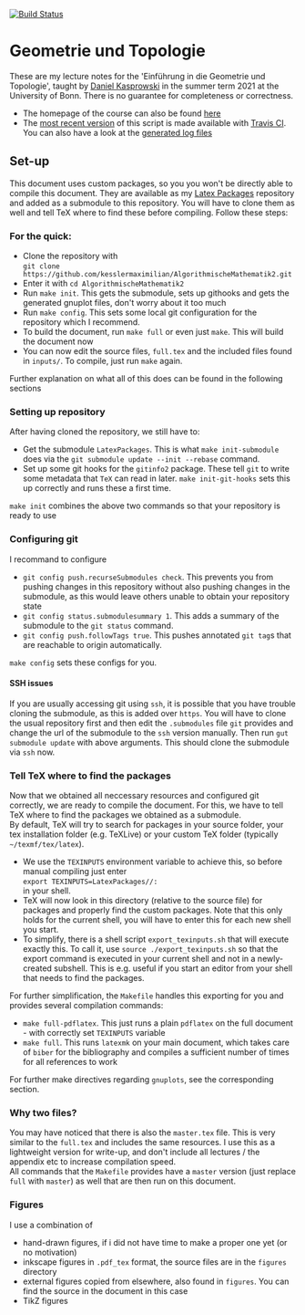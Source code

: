 [![Build Status](https://api.travis-ci.com/kesslermaximilian/AlgorithmischeMathematik2.svg)](https://travis-ci.com/kesslermaximilian/AlgorithmischeMathematik2)

# Geometrie und Topologie

These are my lecture notes for the 'Einführung in die Geometrie und Topologie', taught by [Daniel Kasprowski](http://www.math.uni-bonn.de/people/daniel/) in the summer term 2021 at the University of Bonn. There is no guarantee for completeness or correctness.

- The homepage of the course can also be found [here](https://wt.iam.uni-bonn.de/ferrari/teaching/lectures-homepages/almaiiss19-1)
- The [most recent version](https://kesslermaximilian.github.io/AlgorithmischeMathematik2/2021_Algorithmische_Mathematik.pdf) of this script is made available with [Travis CI](https://github.com/traviscibot). You can also have a look at the [generated log files](https://kesslermaximilian.github.io/AlgorithmischeMathematik2/2021_Algorithmische_Mathematik.log)

## Set-up
This document uses custom packages, so you you won't be directly able to compile this document. They are available as my [Latex Packages](https://github.com/kesslermaximilian/LatexPackages) repository and added as a submodule to this repository. You will have to clone them as well and tell TeX where to find these before compiling. Follow these steps:

### For the quick:
- Clone the repository with   
```git clone https://github.com/kesslermaximilian/AlgorithmischeMathematik2.git```   
- Enter it with `cd AlgorithmischeMathematik2`
- Run `make init`. This gets the submodule, sets up githooks and gets the generated gnuplot files, don't worry about it too much
- Run `make config`. This sets some local git configuration for the repository which I recommend.
- To build the document, run `make full` or even just `make`. This will build the document now
- You can now edit the source files, `full.tex` and the included files found in `inputs/`. To compile, just run `make` again.

Further explanation on what all of this does can be found in the following sections

### Setting up repository
After having cloned the repository, we still have to:
 
- Get the submodule `LatexPackages`. This is what `make init-submodule` does via the `git submodule update --init --rebase` command.
- Set up some git hooks for the `gitinfo2` package. These tell `git` to write some metadata that `TeX` can read in later. `make init-git-hooks` sets this up correctly and runs these a first time.

`make init` combines the above two commands so that your repository is ready to use

### Configuring git
I recommand to configure
- `git config push.recurseSubmodules check`. This prevents you from pushing changes in this repository without also pushing changes in the submodule, as this would leave others unable to obtain your repository state
- `git config status.submodulesummary 1`. This adds a summary of the submodule to the `git status` command.
- `git config push.followTags true`. This pushes annotated `git tag`s that are reachable to origin automatically.

`make config` sets these configs for you.

#### SSH issues
If you are usually accessing git using `ssh`, it is possible that you have trouble cloning the submodule, as this is added over `https`. You will have to clone the usual repository first and then edit the `.submodules` file `git` provides and change the url of the submodule to the `ssh` version manually. Then run `gut submodule update` with above arguments. This should clone the submodule via `ssh` now.

### Tell TeX  where to find the packages
Now that we obtained all neccessary resources and configured git correctly, we are ready to compile the document. For this, we have to tell TeX where to find the packages we obtained as a submodule.   
By default, TeX will try to search for packages in your source folder, your tex installation folder (e.g. TeXLive) or your custom TeX folder (typically `~/texmf/tex/latex`).
- We use the `TEXINPUTS` environment variable to achieve this, so before manual compiling just enter   
```export TEXINPUTS=LatexPackages//:```   
in your shell.
- TeX will now look in this directory (relative to the source file) for packages and properly find the custom packages. Note that this only holds for the current shell, you will have to enter this for each new shell you start.
- To simplify, there is a shell script `export_texinputs.sh` that will execute exactly this. To call it, use `source ./export_texinputs.sh` so that the export command is executed in your current shell and not in a newly-created subshell. This is e.g. useful if you start an editor from your shell that needs to find the packages.

For further simplification, the `Makefile` handles this exporting for you and provides several compilation commands:

- `make full-pdflatex`. This just runs a plain `pdflatex` on the full document - with correctly set `TEXINPUTS` variable
- `make full`. This runs `latexmk` on your main document, which takes care of `biber` for the bibliography and compiles a sufficient number of times for all references to work

For further make directives regarding `gnuplots`, see the corresponding section.


### Why two files?
You may have noticed that there is also the `master.tex` file. This is very similar to the `full.tex` and includes the same resources. I use this as a lightweight version for write-up, and don't include all lectures / the appendix etc to increase compilation speed.   
All commands that the `Makefile` provides have a `master` version (just replace `full` with `master`) as well that are then run on this document.

### Figures
I use a combination of 

- hand-drawn figures, if i did not have time to make a proper one yet (or no motivation)
- inkscape figures in ```.pdf_tex``` format, the source files are in the ```figures``` directory
- external figures copied from elsewhere, also found in ```figures```. You can find the source in the document in this case
- TikZ figures

